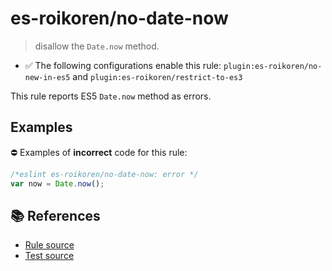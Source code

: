 # es-roikoren/no-date-now
> disallow the `Date.now` method.

- ✅ The following configurations enable this rule: `plugin:es-roikoren/no-new-in-es5` and `plugin:es-roikoren/restrict-to-es3`

This rule reports ES5 `Date.now` method as errors.

## Examples

⛔ Examples of **incorrect** code for this rule:

```js
/*eslint es-roikoren/no-date-now: error */
var now = Date.now();
```

## 📚 References

- [Rule source](https://github.com/roikoren755/eslint-plugin-es/blob/v2.0.2/src/rules/no-date-now.ts)
- [Test source](https://github.com/roikoren755/eslint-plugin-es/blob/v2.0.2/tests/src/rules/no-date-now.ts)
